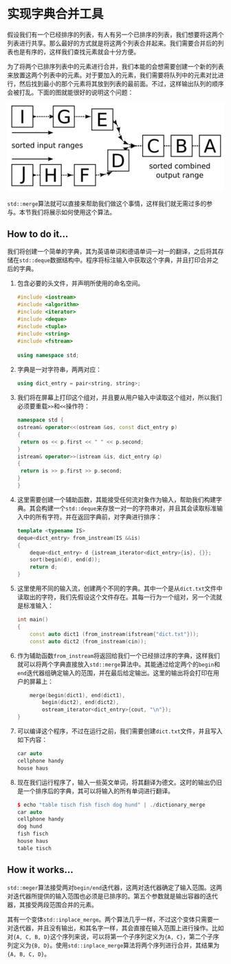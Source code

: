 # 实现字典合并工具

假设我们有一个已经排序的列表，有人有另一个已排序的列表，我们想要将这两个列表进行共享。那么最好的方式就是将这两个列表合并起来。我们需要合并后的列表也是有序的，这样我们查找元素就会十分方便。

为了将两个已排序列表中的元素进行合并，我们本能的会想需要创建一个新的列表来放置这两个列表中的元素。对于要加入的元素，我们需要将队列中的元素对比进行，然后找到最小的那个元素将其放到列表的最前面。不过，这样输出队列的顺序会被打乱。下面的图就能很好的说明这个问题：

![](../../images/chapter5/5-10-1.png)

`std::merge`算法就可以直接来帮助我们做这个事情，这样我们就无需过多的参与。本节我们将展示如何使用这个算法。

## How to do it...

我们将创建一个简单的字典，其为英语单词和德语单词一对一的翻译，之后将其存储在`std::deque`数据结构中。程序将标注输入中获取这个字典，并且打印合并之后的字典。

1. 包含必要的头文件，并声明所使用的命名空间。

   ```c++
   #include <iostream>
   #include <algorithm>
   #include <iterator>
   #include <deque>
   #include <tuple>
   #include <string>
   #include <fstream>
   
   using namespace std; 
   ```

2. 字典是一对字符串，两两对应：

   ```c++
   using dict_entry = pair<string, string>;
   ```

3. 我们将在屏幕上打印这个组对，并且要从用户输入中读取这个组对，所以我们必须要重载`>>`和`<<`操作符：

   ```c++
   namespace std {
   ostream& operator<<(ostream &os, const dict_entry p)
   {
   	return os << p.first << " " << p.second;
   }
   istream& operator>>(istream &is, dict_entry &p)
   {
   	return is >> p.first >> p.second;
   }
   }
   ```

4. 这里需要创建一个辅助函数，其能接受任何流对象作为输入，帮助我们构建字典。其会构建一个`std::deque`来存放一对一的字符串对，并且其会读取标准输入中的所有字符。并在返回字典前，对字典进行排序：

   ```c++
   template <typename IS>
   deque<dict_entry> from_instream(IS &&is)
   {
       deque<dict_entry> d {istream_iterator<dict_entry>{is}, {}};
       sort(begin(d), end(d));
       return d;
   }
   ```

5. 这里使用不同的输入流，创建两个不同的字典。其中一个是从`dict.txt`文件中读取出的字符，我们先假设这个文件存在。其每一行为一个组对，另一个流就是标准输入：

   ```c++
   int main()
   {
       const auto dict1 (from_instream(ifstream{"dict.txt"}));
       const auto dict2 (from_instream(cin));
   ```

6. 作为辅助函数`from_instream`将返回给我们一个已经排过序的字典，这样我们就可以将两个字典直接放入`std::merge`算法中。其能通过给定两个的`begin`和`end`迭代器组确定输入的范围，并在最后给定输出。这里的输出将会打印在用户的屏幕上：

   ```c++
       merge(begin(dict1), end(dict1),
           begin(dict2), end(dict2),
           ostream_iterator<dict_entry>{cout, "\n"});
   }
   ```

7. 可以编译这个程序，不过在运行之前，我们需要创建`dict.txt`文件，并且写入如下内容：

   ```c++
   car auto
   cellphone handy
   house haus
   ```

8. 现在我们运行程序了，输入一些英文单词，将其翻译为德文。这时的输出仍旧是一个排序后的字典，其可以将输入的所有单词进行翻译。

   ```c++
   $ echo "table tisch fish fisch dog hund" | ./dictionary_merge
   car auto
   cellphone handy
   dog hund
   fish fisch
   house haus
   table tisch
   ```

## How it works...

`std::meger`算法接受两对`begin/end`迭代器，这两对迭代器确定了输入范围。这两对迭代器所提供的输入范围也必须是已排序的。第五个参数就是输出容器的迭代器，其接受两段范围合并的元素。

其有一个变体`std::inplace_merge`。两个算法几乎一样，不过这个变体只需要一对迭代器，并且没有输出，和其名字一样，其会直接在输入范围上进行操作。比如对`{A, C, B, D}`这个序列来说，可以将第一个子序列定义为`{A, C}`，第二个子序列定义为`{B, D}`。使用`std::inplace_merge`算法将两个序列进行合并，其结果为`{A, B, C, D}`。


